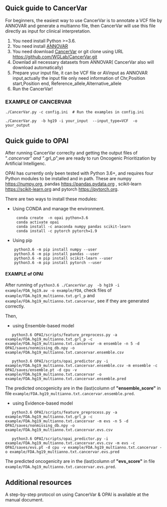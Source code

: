 ## Quick guide to CancerVar

For beginners, the easiest way to use CancerVar is to annotate a VCF file by ANNOVAR and generate a multianno file, then CancerVar will use this file directly as input  for clinical interpretation.

1. You need install Python >=3.6.
2. You need install [ANNOVAR](http://annovar.openbioinformatics.org/en/latest/)
3. You need download [CancerVar](https://github.com/WGLab/CancerVar/archive/master.zip) or git clone using URL  https://github.com/WGLab/CancerVar.git
4. Downlad all necessary datasets from ANNOVAR( CancerVar also will download automatically)
5. Prepare your input file, it can be VCF file or AVinput as ANNOVAR input,actually the input file only need information of Chr,Position start,Position end, Reference_allele,Alternative_allele 
6. Run the CancerVar!



### EXAMPLE OF CANCERVAR

    ./CancerVar.py -c config.ini  # Run the examples in config.ini

    ./CancerVar.py  -b hg19 -i your_input  --input_type=VCF  -o your_output


## Quick guide to OPAI

After running CancerVar correclty and getting the output files of "*.cancervar" and "*.grl_p",we are ready to run Oncogenic Prioritization by Artificial Intelligenc.


OPAI has currently only been tested with Python 3.6+, and requires four Python modules to be installed and in path. These are numpy https://numpy.org, pandas https://pandas.pydata.org , scikit-learn https://scikit-learn.org and pytorch https://pytorch.org.


There are two ways to install these modules:

- Using CONDA and manage the environment.
```
     conda create  -n opai python=3.6
     conda activate opai
     conda install -c anaconda numpy pandas scikit-learn
     conda install -c pytorch pytorch=1.9
```

- Using pip
```
    python3.6 -m pip install numpy --user
    python3.6 -m pip install pandas --user
    python3.6 -m pip install scikit-learn --user
    python3.6 -m pip install pytorch --user
``` 
 
 #### EXAMPLE of OPAI
 After running of `python3.6 ./CancerVar.py  -b hg19 -i example/FDA_hg19.av -o example/FDA`, check files of `example/FDA.hg19_multianno.txt.grl_p` and `example/FDA.hg19_multianno.txt.cancervar`, see if they are generated correctly.

 Then,

 - using Ensemble-based model
```
   python3.6 OPAI/scripts/feature_preprocess.py -a example/FDA.hg19_multianno.txt.grl_p -c  example/FDA.hg19_multianno.txt.cancervar -m ensemble -n 5 -d OPAI/saves/nonmissing_db.npy -o example/FDA.hg19_multianno.txt.cancervar.ensemble.csv
            
   python3.6 OPAI/scripts/opai_predictor.py -i  example/FDA.hg19_multianno.txt.cancervar.ensemble.csv -m ensemble -c OPAI/saves/ensemble.pt -d cpu -v example/FDA.hg19_multianno.txt.cancervar -o example/FDA.hg19_multianno.txt.cancervar.ensemble.pred
```
The predicted oncogenicity are in the (last)column of **"ensemble_score"** in file `example/FDA.hg19_multianno.txt.cancervar.ensemble.pred`.

- using Evidence-based model
```
   python3.6 OPAI/scripts/feature_preprocess.py -a example/FDA.hg19_multianno.txt.grl_p -c  example/FDA.hg19_multianno.txt.cancervar -m evs -n 5 -d OPAI/saves/nonmissing_db.npy -o example/FDA.hg19_multianno.txt.cancervar.evs.csv
            
   python3.6 OPAI/scripts/opai_predictor.py -i  example/FDA.hg19_multianno.txt.cancervar.evs.csv -m evs -c OPAI/saves/evs.pt -d cpu -v example/FDA.hg19_multianno.txt.cancervar -o example/FDA.hg19_multianno.txt.cancervar.evs.pred

```
The predicted oncogenicity are in the (last)column of **"evs_score"** in file `example/FDA.hg19_multianno.txt.cancervar.evs.pred`.
 


## Additional resources

A step-by-step protocol on using CancerVar & OPAI  is available at the manual document.

